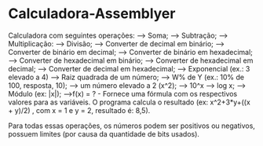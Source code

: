 # Calculadora-Assemblyer

Calculadora com seguintes operações:
--> Soma;
--> Subtração;
--> Multiplicação:
--> Divisão;
--> Converter de decimal em binário;
--> Converter de binário em decimal;
--> Converter de binário em hexadecimal;
--> Converter de hexadecimal em binário;
--> Converter de hexadecimal em decimal;
--> Converter de decimal em hexadecimal;
--> Exponencial (ex.: 3 elevado a 4)
--> Raiz quadrada de um número;
--> W% de Y (ex.: 10% de 100, resposta, 10);
--> um número elevado a 2 (x^2);
--> 10^x
--> log x;
--> Módulo (ex: |x|);
-->f(x) = ? - Fornece uma fórmula com os respectivos valores para as variáveis. O programa calcula o resultado (ex: x^2+3*y+((x + y)/2) , com x = 1 e y = 2, resultado é: 8,5).


Para todas essas operações, os números podem ser positivos ou negativos, possuem limites (por causa da quantidade de bits usados).
